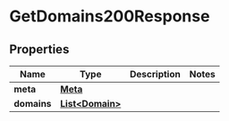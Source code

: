 

# GetDomains200Response


## Properties

| Name | Type | Description | Notes |
|------------ | ------------- | ------------- | -------------|
|**meta** | [**Meta**](Meta.md) |  |  |
|**domains** | [**List&lt;Domain&gt;**](Domain.md) |  |  |



